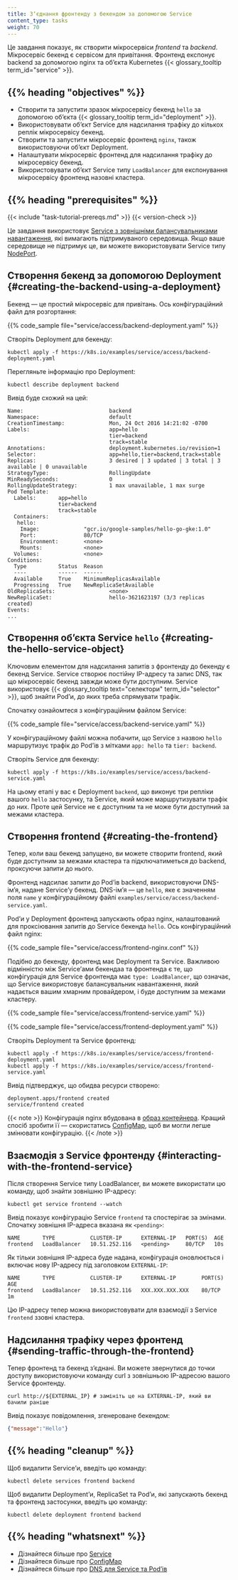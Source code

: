 ```yaml
---
title: Зʼєднання фронтенду з бекендом за допомогою Service
content_type: tasks
weight: 70
---
```


<!-- overview -->

Це завдання показує, як створити мікросервіси _frontend_ та _backend_. Мікросервіс бекенд є сервісом для привітання. Фронтенд експонує backend за допомогою nginx та обʼєкта Kubernetes {{< glossary_tooltip term_id="service" >}}.

## {{% heading "objectives" %}}

* Створити та запустити зразок мікросервісу бекенд  `hello` за допомогою обʼєкта {{< glossary_tooltip term_id="deployment" >}}.
* Використовувати обʼєкт Service для надсилання трафіку до кількох реплік мікросервісу бекенд.
* Створити та запустити мікросервіс фронтенд `nginx`, також використовуючи обʼєкт Deployment.
* Налаштувати мікросервіс фронтенд для надсилання трафіку до мікросервісу бекенд.
* Використовувати обʼєкт Service типу `LoadBalancer` для експонування мікросервісу фронтенд назовні кластера.

## {{% heading "prerequisites" %}}

{{< include "task-tutorial-prereqs.md" >}} {{< version-check >}}

Це завдання використовує [Service з зовнішніми балансувальниками навантаження](/uk/docs/tasks/access-application-cluster/create-external-load-balancer/), які вимагають підтримуваного середовища. Якщо ваше середовище не підтримує це, ви можете використовувати Service типу
[NodePort](/uk/docs/concepts/services-networking/service/#type-nodeport).

<!-- lessoncontent -->

## Створення бекенд за допомогою Deployment {#creating-the-backend-using-a-deployment}

Бекенд — це простий мікросервіс для привітань. Ось конфігураційний файл для розгортання:

{{% code_sample file="service/access/backend-deployment.yaml" %}}

Створіть Deployment для бекенду:

```shell
kubectl apply -f https://k8s.io/examples/service/access/backend-deployment.yaml
```

Перегляньте інформацію про Deployment:

```shell
kubectl describe deployment backend
```

Вивід буде схожий на цей:

```none
Name:                           backend
Namespace:                      default
CreationTimestamp:              Mon, 24 Oct 2016 14:21:02 -0700
Labels:                         app=hello
                                tier=backend
                                track=stable
Annotations:                    deployment.kubernetes.io/revision=1
Selector:                       app=hello,tier=backend,track=stable
Replicas:                       3 desired | 3 updated | 3 total | 3 available | 0 unavailable
StrategyType:                   RollingUpdate
MinReadySeconds:                0
RollingUpdateStrategy:          1 max unavailable, 1 max surge
Pod Template:
  Labels:       app=hello
                tier=backend
                track=stable
  Containers:
   hello:
    Image:              "gcr.io/google-samples/hello-go-gke:1.0"
    Port:               80/TCP
    Environment:        <none>
    Mounts:             <none>
  Volumes:              <none>
Conditions:
  Type          Status  Reason
  ----          ------  ------
  Available     True    MinimumReplicasAvailable
  Progressing   True    NewReplicaSetAvailable
OldReplicaSets:                 <none>
NewReplicaSet:                  hello-3621623197 (3/3 replicas created)
Events:
...
```

## Створення обʼєкта Service `hello` {#creating-the-hello-service-object}

Ключовим елементом для надсилання запитів з фронтенду до бекенду є бекенд Service. Service створює постійну IP-адресу та запис DNS, так що мікросервіс бекенд завжди може бути доступним. Service використовує {{< glossary_tooltip text="селектори" term_id="selector" >}}, щоб знайти Podʼи, до яких треба спрямувати трафік.

Спочатку ознайомтеся з конфігураційним файлом Service:

{{% code_sample file="service/access/backend-service.yaml" %}}

У конфігураційному файлі можна побачити, що Service з назвою `hello` маршрутизує трафік до Podʼів з мітками `app: hello` та `tier: backend`.

Створіть Service для бекенду:

```shell
kubectl apply -f https://k8s.io/examples/service/access/backend-service.yaml
```

На цьому етапі у вас є Deployment `backend`, що виконує три репліки вашого `hello` застосунку, та Service, який може маршрутизувати трафік до них. Проте цей Service не є доступним та не може бути доступний за межами кластера.

## Створення frontend {#creating-the-frontend}

Тепер, коли ваш бекенд запущено, ви можете створити frontend, який буде доступним за межами кластера та підключатиметься до backend, проксуючи запити до нього.

Фронтенд надсилає запити до Podʼів backend, використовуючи DNS-імʼя, надане Serviceʼу бекенд. DNS-імʼя — це `hello`, яке є значенням поля `name` у конфігураційному файлі `examples/service/access/backend-service.yaml`.

Podʼи у Deployment фронтенд запускають образ nginx, налаштований для проксіювання запитів до Service бекенда `hello`. Ось конфігураційний файл nginx:

{{% code_sample file="service/access/frontend-nginx.conf" %}}

Подібно до бекенду, фронтенд має Deployment та Service. Важливою відмінністю між Serviceʼами бекендаа та фронтенда є те, що конфігурація для Service фронтенда має `type: LoadBalancer`, що означає, що Service використовує балансувальник навантаження, який надається вашим хмарним провайдером, і буде доступним за межами кластеру.

{{% code_sample file="service/access/frontend-service.yaml" %}}

{{% code_sample file="service/access/frontend-deployment.yaml" %}}

Створіть Deployment та Service фронтенд:

```shell
kubectl apply -f https://k8s.io/examples/service/access/frontend-deployment.yaml
kubectl apply -f https://k8s.io/examples/service/access/frontend-service.yaml
```

Вивід підтверджує, що обидва ресурси створено:

```none
deployment.apps/frontend created
service/frontend created
```

{{< note >}}
Конфігурація nginx вбудована в [образ контейнера](/uk/examples/service/access/Dockerfile). Кращий спосіб зробити її — скористатись [ConfigMap](/uk/docs/tasks/configure-pod-container/configure-pod-configmap/), щоб ви могли легше змінювати конфігурацію.
{{< /note >}}

## Взаємодія з Service фронтенду {#interacting-with-the-frontend-service}

Після створення Service типу LoadBalancer, ви можете використати цю команду, щоб знайти зовнішню IP-адресу:

```shell
kubectl get service frontend --watch
```

Вивід показує конфігурацію Service `frontend` та спостерігає за змінами. Спочатку зовнішня IP-адреса вказана як `<pending>`:

```none
NAME       TYPE           CLUSTER-IP      EXTERNAL-IP   PORT(S)  AGE
frontend   LoadBalancer   10.51.252.116   <pending>     80/TCP   10s
```

Як тільки зовнішня IP-адреса буде надана, конфігурація оновлюється і включає нову IP-адресу під заголовком `EXTERNAL-IP`:

```none
NAME       TYPE           CLUSTER-IP      EXTERNAL-IP        PORT(S)  AGE
frontend   LoadBalancer   10.51.252.116   XXX.XXX.XXX.XXX    80/TCP   1m
```

Цю IP-адресу тепер можна використовувати для взаємодії з Service `frontend` ззовні кластера.

## Надсилання трафіку через фронтенд {#sending-traffic-through-the-frontend}

Тепер фронтенд та бекенд зʼєднані. Ви можете звернутися до точки доступу використовуючи команду curl з зовнішньою IP-адресою вашого Service фронтенду.

```shell
curl http://${EXTERNAL_IP} # замініть це на EXTERNAL-IP, який ви бачили раніше
```

Вивід показує повідомлення, згенероване бекендом:

```json
{"message":"Hello"}
```

## {{% heading "cleanup" %}}

Щоб видалити Serviceʼи, введіть цю команду:

```shell
kubectl delete services frontend backend
```

Щоб видалити Deploymentʼи, ReplicaSet та Podʼи, які запускають бекенд та фронтенд застосунки, введіть цю команду:

```shell
kubectl delete deployment frontend backend
```

## {{% heading "whatsnext" %}}

* Дізнайтеся більше про [Service](/uk/docs/concepts/services-networking/service/)
* Дізнайтеся більше про [ConfigMap](/uk/docs/tasks/configure-pod-container/configure-pod-configmap/)
* Дізнайтеся більше про [DNS для Service та Podʼів](/uk/docs/concepts/services-networking/dns-pod-service/)
